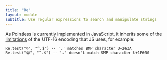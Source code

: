 ```yaml
---
title: "Re"
layout: module
subtitle: Use regular expressions to search and manipulate strings
---
```


As Pointless is currently implemented in JavaScript, it inherits some of the
[limitations](https://developer.mozilla.org/en-US/docs/Web/JavaScript/Reference/Global_Objects/String#utf-16_characters_unicode_code_points_and_grapheme_clusters)
of the UTF-16 encoding that JS uses, for example:

```ptls
Re.test("☺", "^.$") -- '.' matches BMP character U+263A
Re.test("😀", "^.$") -- '.' doesn't match SMP character U+1F600
```
